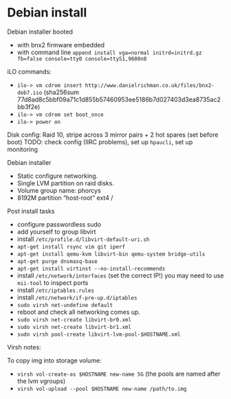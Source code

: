 # Debian install

Debian installer booted 
  - with bnx2 firmware embedded
  - with command line `append install vga=normal initrd=initrd.gz fb=false console=tty0 console=ttyS1,9600n8`

iLO commands:
  - `ilo-> vm cdrom insert http://www.danielrichman.co.uk/files/bnx2-deb7.iso`
    (sha256sum 77d8ad8c5bbf09a71c1d855b57460953ee5186b7d027403d3ea8735ac2bb3f2e)
  - `ilo-> vm cdrom set boot_once`
  - `ilo-> power on`

Disk config: Raid 10, stripe across 3 mirror pairs + 2 hot spares (set before boot)
TODO: check config (IIRC problems), set up `hpaucli`, set up monitoring

Debian installer
  - Static configure networking.
  - Single LVM partition on raid disks.
  - Volume group name: phorcys
  - 8192M partition “host-root” ext4 /

Post install tasks
  - configure passwordless sudo
  - add yourself to group libvirt
  - install `/etc/profile.d/libvirt-default-uri.sh`
  - `apt-get install rsync vim git iperf`
  - `apt-get install qemu-kvm libvirt-bin qemu-system bridge-utils`
  - `apt-get purge dnsmasq-base`
  - `apt-get install virtinst --no-install-recommends`
  - install `/etc/network/interfaces` (set the correct IP!)
    you may need to use `mii-tool` to inspect ports
  - install `/etc/iptables.rules`
  - install `/etc/network/if-pre-up.d/iptables`
  - `sudo virsh net-undefine default`
  - reboot and check all networking comes up.
  - `sudo virsh net-create libvirt-br0.xml`
  - `sudo virsh net-create libvirt-br1.xml`
  - `sudo virsh pool-create libvirt-lvm-pool-$HOSTNAME.xml`

Virsh notes:

To copy img into storage volume:

  - `virsh vol-create-as $HOSTNAME new-name 5G` (the pools are named after the lvm vgroups)
  - `virsh vol-upload --pool $HOSTNAME new-name /path/to.img`

